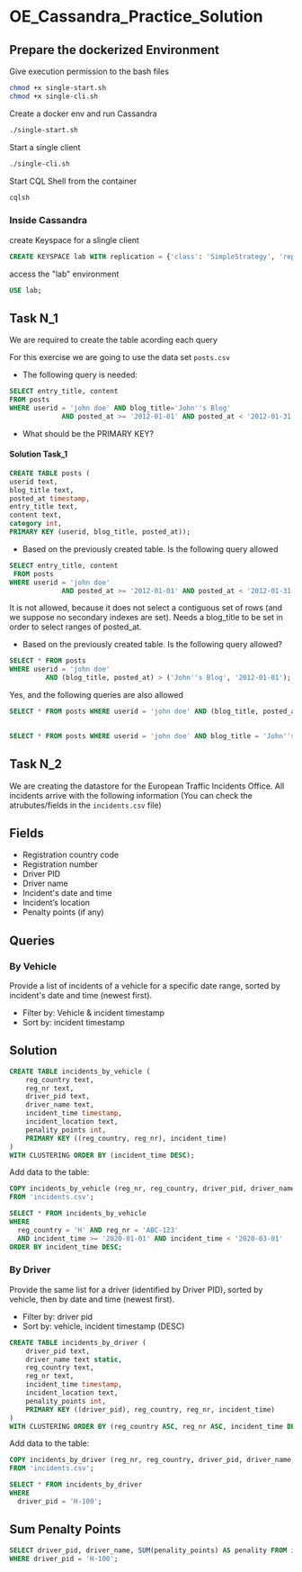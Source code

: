 # OE_Cassandra_Practice_Solution

## Prepare the dockerized Environment

Give execution permission to the bash files
```bash
chmod +x single-start.sh
chmod +x single-cli.sh
```

Create a docker env and run Cassandra
```bash
./single-start.sh
```

Start a single client
``` bash
./single-cli.sh
```

Start CQL Shell from the container
``` bash
cqlsh
```

### Inside Cassandra

create Keyspace for a slingle client
``` sql
CREATE KEYSPACE lab WITH replication = {'class': 'SimpleStrategy', 'replication_factor': 1};
```
access the "lab" environment

```sql
USE lab;
```

## Task N_1

We are required to create the table acording each query 

For this exercise we are going to use the data set ```posts.csv ```

* The following query is needed:

```sql
SELECT entry_title, content 
FROM posts 
WHERE userid = 'john doe' AND blog_title='John''s Blog' 
             AND posted_at >= '2012-01-01' AND posted_at < '2012-01-31';

```
* What should be the PRIMARY KEY?

#### Solution Task_1



```sql
CREATE TABLE posts ( 
userid text, 
blog_title text, 
posted_at timestamp, 
entry_title text, 
content text, 
category int,
PRIMARY KEY (userid, blog_title, posted_at));
```

* Based on the previously created table. Is the following query allowed

```sql
SELECT entry_title, content
 FROM posts 
WHERE userid = 'john doe' 
             AND posted_at >= '2012-01-01' AND posted_at < '2012-01-31';
```

It is not allowed, because it does not select a contiguous set of rows (and we suppose no secondary indexes are set). Needs a blog_title to be set in order to select ranges of posted_at.


* Based on the previously created table. Is the following query allowed?

```sql
SELECT * FROM posts 
WHERE userid = 'john doe' 
         AND (blog_title, posted_at) > ('John''s Blog', '2012-01-01');

```


Yes, and the following queries are also allowed

```sql
SELECT * FROM posts WHERE userid = 'john doe' AND (blog_title, posted_at) IN (('John''s Blog', '2012-01-01'), ('Extreme Chess', '2014-06-01'));
 
```

```sql
SELECT * FROM posts WHERE userid = 'john doe' AND blog_title = 'John''s Blog' AND posted_at > '2012-01-01';
```

## Task N_2

We are creating the datastore for the European Traffic Incidents Office. All incidents arrive with the following information (You can check the atrubutes/fields in the ```incidents.csv``` file)

## Fields
* Registration country code
* Registration number
* Driver PID
* Driver name
* Incident's date and time
* Incident’s location
* Penalty points (if any)

## Queries

### By Vehicle

Provide a list of incidents of a vehicle for a specific date range, sorted by incident's date and time (newest first).

* Filter by: Vehicle & incident timestamp
* Sort by: incident timestamp

## Solution 

```sql
CREATE TABLE incidents_by_vehicle (
    reg_country text,
    reg_nr text,
    driver_pid text,
    driver_name text,
    incident_time timestamp,
    incident_location text,
    penality_points int,
    PRIMARY KEY ((reg_country, reg_nr), incident_time)
)
WITH CLUSTERING ORDER BY (incident_time DESC);
```

Add data to the table: 

```sql
COPY incidents_by_vehicle (reg_nr, reg_country, driver_pid, driver_name, incident_time, incident_location, penality_points) 
FROM 'incidents.csv';
```

```sql
SELECT * FROM incidents_by_vehicle 
WHERE 
  reg_country = 'H' AND reg_nr = 'ABC-123'  
  AND incident_time >= '2020-01-01' AND incident_time < '2020-03-01'
ORDER BY incident_time DESC;
```



### By Driver

Provide the same list for a driver (identified by Driver PID), sorted by vehicle, then by date and time (newest first).

* Filter by: driver pid
* Sort by: vehicle, incident timestamp (DESC)

```sql
CREATE TABLE incidents_by_driver (
    driver_pid text,
    driver_name text static,
    reg_country text,
    reg_nr text,
    incident_time timestamp,
    incident_location text,
    penality_points int,
    PRIMARY KEY ((driver_pid), reg_country, reg_nr, incident_time)
)
WITH CLUSTERING ORDER BY (reg_country ASC, reg_nr ASC, incident_time DESC);             
```

Add data to the table: 

```sql
COPY incidents_by_driver (reg_nr, reg_country, driver_pid, driver_name, incident_time, incident_location, penality_points) 
FROM 'incidents.csv';
```

```sql
SELECT * FROM incidents_by_driver
WHERE 
  driver_pid = 'H-100';
```

## Sum Penalty Points

```sql
SELECT driver_pid, driver_name, SUM(penality_points) AS penality FROM incidents_by_driver  
WHERE driver_pid = 'H-100';
```

